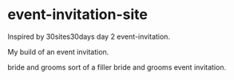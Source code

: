 # event-invitation-site

Inspired by 30sites30days day 2 event-invitation.

My build of an event invitation.

bride and grooms sort of a filler bride and grooms 
event invitation. 
